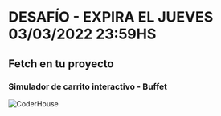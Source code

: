 # DESAFÍO - EXPIRA EL JUEVES 03/03/2022 23:59HS

## Fetch en tu proyecto

### Simulador de carrito interactivo - Buffet

![CoderHouse](https://is2-ssl.mzstatic.com/image/thumb/Purple116/v4/b8/aa/5a/b8aa5aa3-fa49-9e2b-a93a-552dc84f4bd0/source/256x256bb.jpg)